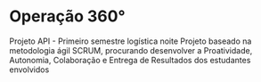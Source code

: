 # Operação 360°
Projeto API - Primeiro semestre logística noite
Projeto baseado na metodologia ágil SCRUM, procurando desenvolver a Proatividade, Autonomia, Colaboração e Entrega de Resultados dos estudantes envolvidos
